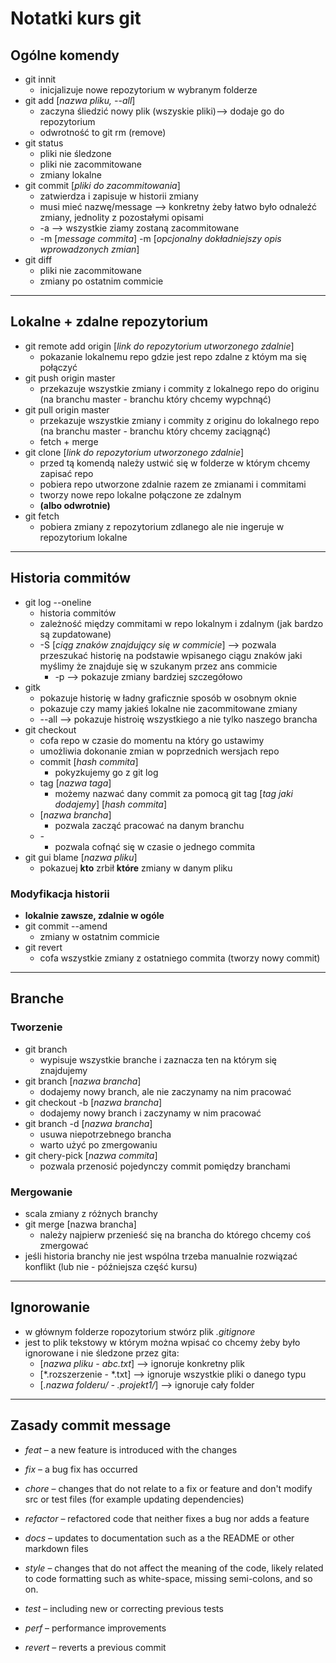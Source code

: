 # Notatki kurs git

## Ogólne komendy
- git innit
    - inicjalizuje nowe repozytorium w wybranym folderze
- git add [*nazwa pliku, --all*] 
    -  zaczyna śliedzić nowy plik (wszyskie pliki)--> dodaje go do repozytorium
    - odwrotność to git rm (remove)
- git status 
    - pliki nie śledzone
    - pliki nie zacommitowane
    - zmiany lokalne
- git commit [*pliki do zacommitowania*]
    - zatwierdza i zapisuje w historii zmiany
    - musi mieć nazwę/message --> konkretny żeby łatwo było odnaleźć zmiany, jednolity z pozostałymi opisami
    - -a --> wszystkie ziamy zostaną zacommitowane
    - -m [*message commita*] -m [*opcjonalny dokładniejszy opis wprowadzonych zmian*]
- git diff
    - pliki nie zacommitowane
    - zmiany po ostatnim commicie

---

## Lokalne + zdalne repozytorium
- git remote add origin [*link do repozytorium utworzonego zdalnie*]
    - pokazanie lokalnemu repo gdzie jest repo zdalne z któym ma się połączyć
- git push origin master
    - przekazuje wszystkie zmiany i commity z lokalnego repo do originu (na branchu master - branchu który chcemy wypchnąć)
- git pull origin master
    - przekazuje wszystkie zmiany i commity z originu do lokalnego repo (na branchu master - branchu który chcemy zaciągnąć)
    - fetch + merge
- git clone [*link do repozytorium utworzonego zdalnie*]
    - przed tą komendą należy ustwić się w folderze w którym chcemy zapisać repo
    - pobiera repo utworzone zdalnie razem ze zmianami i commitami
    - tworzy nowe repo lokalne połączone ze zdalnym
    - **(albo odwrotnie)**
- git fetch
    - pobiera zmiany z repozytorium zdlanego ale nie ingeruje w repozytorium lokalne

---

## Historia commitów
- git log --oneline
    - historia commitów
    - zależność między commitami w repo lokalnym i zdalnym (jak bardzo są zupdatowane)
    - -S [*ciąg znaków znajdujący się w commicie*] --> pozwala przeszukać historię na podstawie wpisanego ciągu znaków jaki myślimy że znajduje się w szukanym przez ans commicie
        - -p --> pokazuje zmiany bardziej szczegółowo
- gitk
    - pokazuje historię w ładny graficznie sposób w osobnym oknie
    - pokazuje czy mamy jakieś lokalne nie zacommitowane zmiany
    - --all --> pokazuje histroię wszystkiego a nie tylko naszego brancha
- git checkout
    - cofa repo w czasie do momentu na który go ustawimy
    - umożliwia dokonanie zmian w poprzednich wersjach repo
    - commit [*hash commita*]
        - pokyzkujemy go z git log
    - tag [*nazwa taga*]
        - możemy nazwać dany commit za pomocą git tag [*tag jaki dodajemy*] [*hash commita*]
    - [*nazwa brancha*]
        - pozwala zacząć pracować na danym branchu
    - *-*
        - pozwala cofnąć się w czasie o jednego commita
- git gui blame [*nazwa pliku*]
    - pokazuej **kto** zrbił **które** zmiany w danym pliku
### Modyfikacja historii
- **lokalnie zawsze, zdalnie w ogóle**
- git commit --amend
    - zmiany w ostatnim commicie
- git revert
    - cofa wszystkie zmiany z ostatniego commita (tworzy nowy commit)

---

## Branche
### Tworzenie
- git branch
    - wypisuje wszystkie branche i zaznacza ten na którym się znajdujemy
- git branch [*nazwa brancha*]
    - dodajemy nowy branch, ale nie zaczynamy na nim pracować
- git checkout -b [*nazwa brancha*]
    - dodajemy nowy branch i zaczynamy w nim pracować
- git branch -d [*nazwa brancha*]
    - usuwa niepotrzebnego brancha
    - warto użyć po zmergowaniu
- git chery-pick [*nazwa commita*]
    - pozwala przenosić pojedynczy commit pomiędzy branchami

### Mergowanie
- scala zmiany z różnych branchy
- git merge [nazwa brancha]
    - należy najpierw przenieść się na brancha do którego chcemy coś zmergować
- jeśli historia branchy nie jest wspólna trzeba manualnie rozwiązać konflikt (lub nie - późniejsza część kursu)

---

## Ignorowanie
- w głównym folderze ropozytorium stwórz plik *.gitignore*
- jest to plik tekstowy w którym można wpisać co chcemy żeby było ignorowane i nie śledzone przez gita:
    - [*nazwa pliku - abc.txt*] --> ignoruje konkretny plik
    - [*.rozszerzenie - *.txt] --> ignoruje wszystkie pliki o danego typu
    - [*.nazwa folderu/ - .projekt1/*] --> ignoruje cały folder
---

## Zasady commit message
- *feat* – a new feature is introduced with the changes

- *fix* – a bug fix has occurred

- *chore* – changes that do not relate to a fix or feature and don't modify src or test files (for example updating dependencies)

- *refactor* – refactored code that neither fixes a bug nor adds a feature

- *docs* – updates to documentation such as a the README or other markdown files

- *style* – changes that do not affect the meaning of the code, likely related to code formatting such as white-space, missing semi-colons, and so on.

- *test* – including new or correcting previous tests

- *perf* – performance improvements

- *revert* – reverts a previous commit